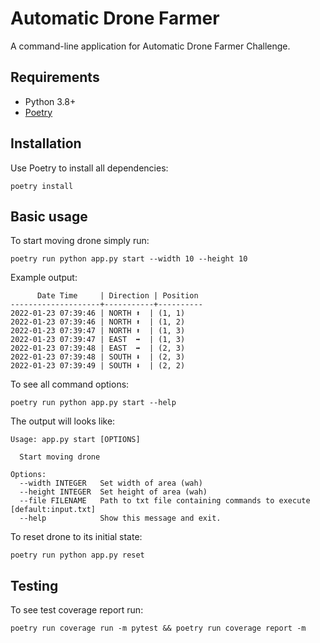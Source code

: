 # Automatic Drone Farmer

A command-line application for Automatic Drone Farmer Challenge.

## Requirements

- Python 3.8+
- [Poetry](https://python-poetry.org/docs/#installation")

## Installation

Use Poetry to install all dependencies:

```text
poetry install
```

## Basic usage

To start moving drone simply run:

```text
poetry run python app.py start --width 10 --height 10
```

Example output:

```text
      Date Time     | Direction | Position
--------------------+-----------+----------
2022-01-23 07:39:46 | NORTH ⬆️  | (1, 1)
2022-01-23 07:39:46 | NORTH ⬆️  | (1, 2)
2022-01-23 07:39:47 | NORTH ⬆️  | (1, 3)
2022-01-23 07:39:47 | EAST  ➡️  | (1, 3)
2022-01-23 07:39:48 | EAST  ➡️  | (2, 3)
2022-01-23 07:39:48 | SOUTH ⬇️  | (2, 3)
2022-01-23 07:39:49 | SOUTH ⬇️  | (2, 2)
```

To see all command options:

```text
poetry run python app.py start --help
```

The output will looks like:

```text
Usage: app.py start [OPTIONS]

  Start moving drone

Options:
  --width INTEGER   Set width of area (wah)
  --height INTEGER  Set height of area (wah)
  --file FILENAME   Path to txt file containing commands to execute  [default:input.txt]
  --help            Show this message and exit.
```

To reset drone to its initial state:

```text
poetry run python app.py reset
```

## Testing

To see test coverage report run:

```text
poetry run coverage run -m pytest && poetry run coverage report -m
```
